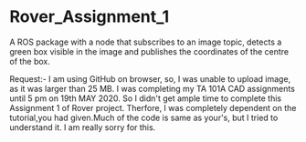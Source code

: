 # Rover_Assignment_1
A ROS package with a node that subscribes to an image topic, detects a green box visible in the image and publishes the coordinates of the centre of the box.

Request:- I am using GitHub on browser, so, I was unable to upload image, as it was larger than 25 MB.
I was completing my TA 101A CAD assignments until 5 pm on 19th MAY 2020. So I didn't get ample time to complete this Assignment 1 of Rover project. Therfore, I was completely dependent on the tutorial,you had given.Much of the code is same as your's, but I tried to understand it. I am really sorry for this.
